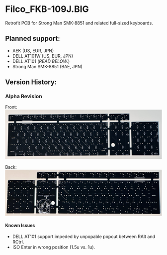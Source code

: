 # Filco_FKB-109J.BIG
Retrofit PCB for Strong Man SMK-8851 and related full-sized keyboards.

## Planned support:
- AEK (US, EUR, JPN)
- DELL AT101W (US, EUR, JPN)
- DELL AT101 (_READ BELOW._)
- Strong Man SMK-8851 (BAE, JPN)

## Version History:

### Alpha Revision

Front:
![](images/rev0_front.jpeg)

Back:
![](images/rev0_back.jpeg)

#### Known Issues
- DELL AT101 support impeded by unpopable popout between RAlt and RCtrl.
- ISO Enter in wrong position (1.5u vs. 1u).

